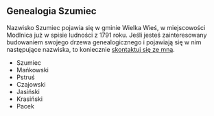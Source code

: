 ## Genealogia Szumiec

Nazwisko Szumiec pojawia się w gminie Wielka Wieś, w miejscowości Modlnica już w spisie ludności z 1791 roku.
Jeśli jesteś zainteresowany budowaniem swojego drzewa genealogicznego i pojawiają się w nim następujące nazwiska, to koniecznie [skontaktuj się ze mną](mailto:jan.szumiec@gmail.com).

* Szumiec
* Mańkowski
* Pstruś
* Czajowski
* Jasiński
* Krasiński
* Pacek

<!-- Global site tag (gtag.js) - Google Analytics -->
<script async src="https://www.googletagmanager.com/gtag/js?id=UA-46090922-11"></script>
<script>
  window.dataLayer = window.dataLayer || [];
  function gtag(){dataLayer.push(arguments);}
  gtag('js', new Date());

  gtag('config', 'UA-46090922-11');
</script>
